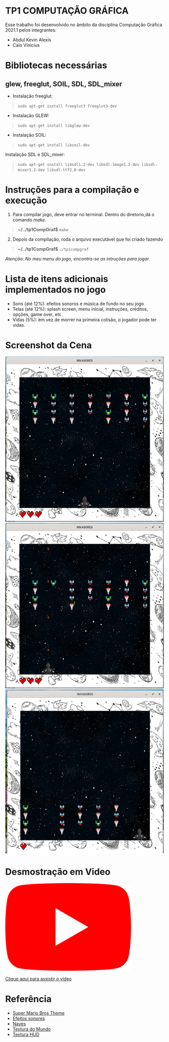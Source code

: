 TP1 COMPUTAÇÃO GRÁFICA
======================




Esse trabalho foi desenvolvido no âmbito da disciplina Computação Gráfica 2021.1 pelos integrantes:
- Abdul Kevin Alexis
- Caio Vínicius

Bibliotecas necessárias
=======================================
glew, freeglut, SOIL, SDL, SDL_mixer
-------------------------------------


- Instalação freeglut:
>`sudo apt-get install freeglut3 freeglut3-dev`

- Instalação GLEW:
>`sudo apt-get install libglew-dev`

- Instalação SOIL:
>`sudo apt-get install libsoil-dev`

Instalação SDL e SDL_mixer:
>`sudo apt-get install libsdl1.2-dev libsdl-image1.2-dev libsdl-mixer1.2-dev libsdl-ttf2.0-dev`

Instruções para a compilação e execução
=======================================
1. Para compilar  jogo, deve  entrar no terminal. Dentro do diretorio,dá o comando *make*.
>**~/../tp1CompGraf$** `make`
2. Depois da compilação, roda o arquivo executável que foi criado fazendo 
>**~/../tp1CompGraf$** `./tp1compgraf`

*Atenção: No meu menu do jogo, encontra-se as intruções para jogar.*



Lista de itens adicionais implementados no jogo
===============================================

- Sons (até 12%): efeitos sonoros e música de fundo no seu jogo
- Telas (até 12%): splash screen, menu inicial, instruções, créditos, opções, game over, etc
- Vidas (5%): em vez de morrer na primeira colisão, o jogador pode ter vidas.



Screenshot da Cena
==================
![Cena de jogo](./screenshots/cena1.png "Cena 1")
![Cena de jogo](./screenshots/cena2.png "Cena 2")
![Cena de jogo](./screenshots/cena3.png "Cena 3")

Desmostração em Video
=====================

![Video Youtube](./texturas/youtube_logo.png "Desmostração em video do jogo")
  
[Clique aqui para assistir o vídeo][6]

# Referência
- [Super Mario Bros Theme][1]
- [Efeitos sonores][2]
- [Naves][3]
- [Textura do Mundo][4]
- [Textura HUD][5]

[1]: <https://play.nintendo.com/documents/Super_Mario_Bros._medley.mp3.zip> (Super Mario Bros) 
[2]: <https://samples.mameworld.info/Older%20Samples.htm> (Efeitos)
[3]: <https://www.gratispng.com/png-ed4n8l/> (Naves)
[4]: <https://www.freepik.com/free-photo/starry-night-sky_7061153.htm#page=1&query=galaxy&position=11> (Galaxia)
[5]: <https://www.freepik.com/free-vector/space-doodle_10837997.htm#page=1&query=galaxy&position=24> (HUD)
[6]: <https://youtu.be/WQRROR7PRMQ> (Demostração)